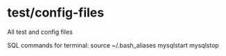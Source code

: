 # test/config-files
 All test and config files

 SQL commands for terminal:
    source ~/.bash_aliases
    mysqlstart
    mysqlstop
